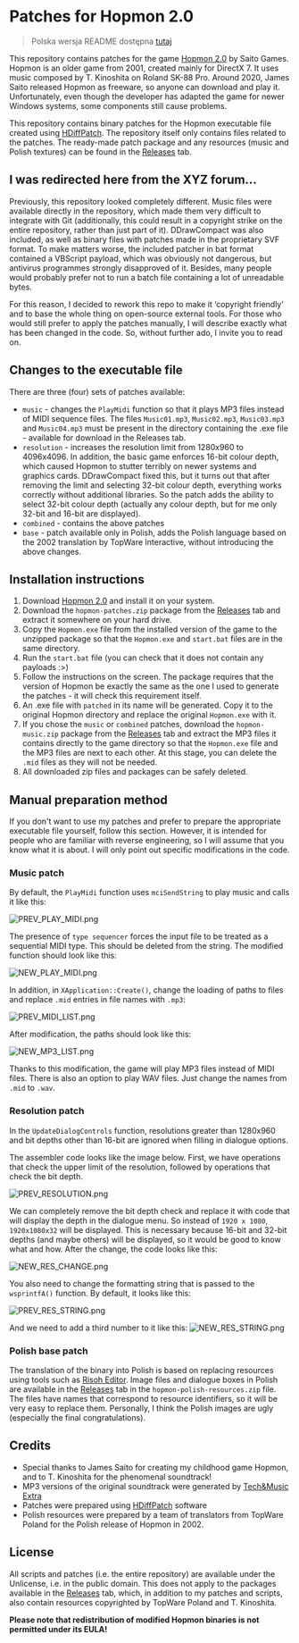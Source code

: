 #  Patches  for  Hopmon  2.0

> Polska wersja README dostępna [tutaj](https://github.com/Pieshka/hopmon-patched/README.PL.md)

This repository contains patches for the game [Hopmon 2.0](http://saitogames.com/hopmon/index.htm) by Saito Games. Hopmon is an older game from 2001, created mainly for DirectX 7. It uses music composed by T. Kinoshita on Roland SK-88 Pro. Around 2020, James Saito released Hopmon as freeware, so anyone can download and play it. Unfortunately, even though the developer has adapted the game for newer Windows systems, some components still cause problems.

This repository contains binary patches for the Hopmon executable file created using [HDiffPatch](https://github.com/sisong/HDiffPatch). The repository itself only contains files related to the patches. The ready-made patch package and any resources (music and Polish textures) can be found in the [Releases](https://github.com/Pieshka/hopmon-patched/releases) tab.

##  I  was  redirected  here  from  the  XYZ  forum...
Previously,  this  repository  looked  completely  different.  Music  files  were  available  directly  in  the  repository,  which  made  them  very  difficult  to  integrate  with  Git  (additionally,  this  could  result  in  a  copyright  strike  on  the  entire  repository,  rather  than  just  part  of  it). DDrawCompact was also included, as well as binary files with patches made in the proprietary SVF format. To make matters worse, the included patcher in bat format contained a VBScript payload, which was obviously not dangerous, but antivirus programmes strongly disapproved of it. Besides, many people would probably prefer not to run a batch file containing a lot of unreadable bytes.

For this reason, I decided to rework this repo to make it ‘copyright friendly’ and to base the whole thing on open-source external tools. For those who would still prefer to apply the patches manually, I will describe exactly what has been changed in the code. So, without further ado, I invite you to read on.

## Changes to the executable file
There are three (four) sets of patches available:
* `music` - changes the `PlayMidi` function so that it plays MP3 files instead of MIDI sequence files. The files `Music01.mp3`, `Music02.mp3`, `Music03.mp3` and `Music04.mp3` must be present in the directory containing the .exe file - available for download in the Releases tab.
* `resolution` - increases the resolution limit from 1280x960 to 4096x4096. In  addition,  the  basic  game  enforces  16-bit  colour  depth,  which  caused  Hopmon  to  stutter  terribly  on  newer  systems  and  graphics  cards.  DDrawCompact  fixed  this,  but  it  turns  out  that  after  removing  the  limit  and  selecting  32-bit  colour  depth,  everything  works  correctly  without  additional  libraries. So the patch adds the ability to select 32-bit colour depth (actually any colour depth, but for me only 32-bit and 16-bit are displayed).
* `combined` - contains the above patches
* `base` - patch available only in Polish, adds the Polish language based on the 2002 translation by TopWare Interactive, without introducing the above changes.

##  Installation  instructions
1.  Download  [Hopmon  2.0](http://saitogames.com/hopmon/index.htm)  and  install  it  on  your  system.
2. Download the `hopmon-patches.zip` package from the [Releases](https://github.com/Pieshka/hopmon-patched/releases) tab and extract it somewhere on your hard drive.
3. Copy the `Hopmon.exe` file from the installed version of the game to the unzipped package so that the `Hopmon.exe` and `start.bat` files are in the same directory.
4. Run the `start.bat` file (you can check that it does not contain any payloads :>)
5. Follow the instructions on the screen. The package requires that the version of Hopmon be exactly the same as the one I used to generate the patches - it will check this requirement itself.
6. An .exe file with `patched` in its name will be generated. Copy it to the original Hopmon directory and replace the original `Hopmon.exe` with it.
7. If you chose the `music` or `combined` patches, download the `hopmon-music.zip` package from the [Releases](https://github.com/Pieshka/hopmon-patched/releases) tab and extract the MP3 files it contains directly to the game directory so that the `Hopmon.exe` file and the MP3 files are next to each other. At this stage, you can delete the `.mid` files as they will not be needed.
8. All downloaded zip files and packages can be safely deleted.

##  Manual  preparation  method
If  you  don't  want  to  use  my  patches  and  prefer  to  prepare  the  appropriate  executable  file  yourself,  follow  this  section.  However,  it  is  intended  for  people  who  are  familiar  with  reverse  engineering,  so  I  will  assume  that  you  know  what  it  is  about.  I  will  only  point  out  specific  modifications  in  the  code.

### Music patch
By default, the `PlayMidi` function uses `mciSendString` to play music and calls it like this:

![PREV_PLAY_MIDI.png](.github/PREV_PLAY_MIDI.png)

The presence of `type sequencer` forces the input file to be treated as a sequential MIDI type. This should be deleted from the string. The modified function should look like this:

![NEW_PLAY_MIDI.png](.github/NEW_PLAY_MIDI.png)

In addition, in `XApplication::Create()`, change the loading of paths to files and replace `.mid` entries in file names with `.mp3`:

![PREV_MIDI_LIST.png](.github/PREV_MIDI_LIST.png)

After modification, the paths should look like this:

![NEW_MP3_LIST.png](.github/NEW_MP3_LIST.png)

Thanks to this modification, the game will play MP3 files instead of MIDI files. There is also an option to play WAV files. Just change the names from `.mid` to `.wav`.

### Resolution patch
In the `UpdateDialogControls` function, resolutions greater than 1280x960 and bit depths other than 16-bit are ignored when filling in dialogue options.

The assembler code looks like the image below. First, we have operations that check the upper limit of the resolution, followed by operations that check the bit depth.

![PREV_RESOLUTION.png](.github/PREV_RESOLUTION.png)

We can completely remove the bit depth check and replace it with code that will display the depth in the dialogue menu. So instead of `1920 x 1080`, `1920x1080x32` will be displayed. This is necessary because 16-bit and 32-bit depths (and maybe others) will be displayed, so it would be good to know what and how. After the change, the code looks like this:

![NEW_RES_CHANGE.png](.github/NEW_RES_CHANGE.png)

You also need to change the formatting string that is passed to the `wsprintfA()` function. By default, it looks like this:

![PREV_RES_STRING.png](.github/PREV_RES_STRING.png)

And we need to add a third number to it like this:
![NEW_RES_STRING.png](.github/NEW_RES_STRING.png)

###  Polish base patch
The  translation  of  the  binary  into  Polish  is  based  on  replacing  resources  using  tools  such  as  [Risoh  Editor](https://github.com/katahiromz/RisohEditor).  Image  files  and  dialogue  boxes  in  Polish  are  available  in  the [Releases](https://github.com/Pieshka/hopmon-patched/releases) tab in the `hopmon-polish-resources.zip` file. The files have names that correspond to resource identifiers, so it will be very easy to replace them. Personally, I think the Polish images are ugly (especially the final congratulations).

## Credits
* Special thanks to James Saito for creating my childhood game Hopmon, and to T. Kinoshita for the phenomenal soundtrack!
*  MP3  versions  of  the  original  soundtrack  were  generated  by  [Tech&Music  Extra](https://www.youtube.com/watch?v=G_BOY0J7tlI)
*  Patches  were  prepared  using  [HDiffPatch](https://github.com/sisong/HDiffPatch)  software
* Polish resources were prepared by a team of translators from TopWare Poland for the Polish release of Hopmon in 2002.

## License
All scripts and patches (i.e. the entire repository) are available under the Unlicense, i.e. in the public domain.
This does not apply to the packages available in the [Releases](https://github.com/Pieshka/hopmon-patched/releases) tab, which, in addition to my patches and scripts, also contain resources copyrighted by TopWare Poland and T. Kinoshita.

**Please note that redistribution of modified Hopmon binaries is not permitted under its EULA!**
